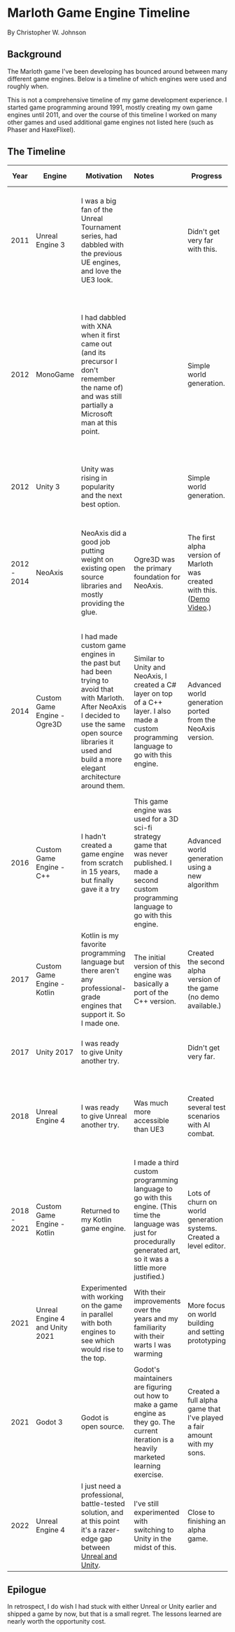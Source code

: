 # Marloth Game Engine Timeline

By Christopher W. Johnson

## Background

The Marloth game I've been developing has bounced around between many different game engines.  Below is a timeline of which engines were used and roughly when.

This is not a comprehensive timeline of my game development experience.  I started game programming around 1991, mostly creating my own game engines until 2011, and over the course of this timeline I worked on many other games and used additional game engines not listed here (such as Phaser and HaxeFlixel).

## The Timeline

| Year        | Engine                         | Motivation                                                   | Notes                                                        | Progress                                                     | Reasons for Leaving                                          |
| ----------- | ------------------------------ | ------------------------------------------------------------ | :----------------------------------------------------------- | ------------------------------------------------------------ | ------------------------------------------------------------ |
| 2011        | Unreal Engine 3                | I was a big fan of the Unreal Tournament series, had dabbled with the previous UE engines, and love the UE3 look. |                                                              | Didn't get very far with this.                               | Barebones tooling, less than minimal documentation, and a focus on static/baked everything where I wanted to make a procedurally generated world |
| 2012        | MonoGame                       | I had dabbled with XNA when it first came out (and its precursor I don't remember the name of) and was still partially a Microsoft man at this point. |                                                              | Simple world generation.                                     | MonoGame was great but it's features were skeletal and it was painful to watch the maintainers demolish the elegant XNA architecture Microsoft had built.  I didn't have much faith in MonoGame's future, and rightly so. |
| 2012        | Unity 3                        | Unity was rising in popularity and the next best option.     |                                                              | Simple world generation.                                     | Was frustrated by Unity being designed for amateur developers instead of professionals |
| 2012 - 2014 | NeoAxis                        | NeoAxis did a good job putting weight on existing open source libraries and mostly providing the glue. | Ogre3D was the primary foundation for NeoAxis.               | The first alpha version of Marloth was created with this.  ([Demo Video](https://www.youtube.com/watch?v=pYjOSU_EXq4).) | NeoAxis will never be a serious game engine and I finally had to leave it.  I was spending more time hacking around its bugs and limitations than making a game. |
| 2014        | Custom Game Engine - Ogre3D    | I had made custom game engines in the past but had been trying to avoid that with Marloth.  After NeoAxis I decided to use the same open source libraries it used and build a more elegant architecture around them. | Similar to Unity and NeoAxis, I created a C# layer on top of a C++ layer.  I also made a custom programming language to go with this engine. | Advanced world generation ported from the NeoAxis version.   | The primary maintainer of Ogre3D left and the community was split between two incompatible versions.  During the Torchlight years Ogre3D had potential but it never reached critical mass and permanently lost its momentum. |
| 2016        | Custom Game Engine - C++       | I hadn't created a game engine from scratch in 15 years, but finally gave it a try | This game engine was used for a 3D sci-fi strategy game that was never published.  I made a second custom programming language to go with this engine. | Advanced world generation using a new algorithm              | For a one-man team, writing everything in C++ was adding significant overhead and maintaining a dual language system wouldn't have saved enough time. |
| 2017        | Custom Game Engine - Kotlin    | Kotlin is my favorite programming language but there aren't any professional-grade engines that support it.  So I made one. | The initial version of this engine was basically a port of the C++ version. | Created the second alpha version of the game (no demo available.) | Like everyone warns, I often found myself spending more time on the engine than the game. |
| 2017        | Unity 2017                     | I was ready to give Unity another try.                       |                                                              | Didn't get very far.                                         | Most of the earlier Unity problems I had run into were still present. |
| 2018        | Unreal Engine 4                | I was ready to give Unreal another try.                      | Was much more accessible than UE3                            | Created several test scenarios with AI combat.               | Continuing focus on static everything, incredibly brittle workflows, and painfully slow C++ development. |
| 2018 - 2021 | Custom Game Engine - Kotlin    | Returned to my Kotlin game engine.                           | I made a third custom programming language to go with this engine.  (This time the language was just for procedurally generated art, so it was a little more justified.) | Lots of churn on world generation systems.  Created a level editor. | Still spending more time on the engine than the game.        |
| 2021        | Unreal Engine 4 and Unity 2021 | Experimented with working on the game in parallel with both engines to see which would rise to the top. | With their improvements over the years and my familiarity with their warts I was warming | More focus on world building and setting prototyping         | I love open source, and I've always struggled with using proprietary game engines. |
| 2021        | Godot 3                        | Godot is open source.                                        | Godot's maintainers are figuring out how to make a game engine as they go.  The current iteration is a heavily marketed learning exercise. | Created a full alpha game that I've played a fair amount with my sons. | I like Godot for what it will be instead of what it is, and it will be a long time before it can support a serious 3D game. |
| 2022        | Unreal Engine 4                | I just need a professional,  battle-tested solution, and at this point it's a razer-edge gap between [Unreal and Unity](./game-engine-comparison-matrix.md). | I've still experimented with switching to Unity in the midst of this. | Close to finishing an alpha game.                            | There are days when I want to demolish Unreal with a baseball bat, but it looks like I may have finally settled on it. :crossed_fingers: |

## Epilogue

In retrospect, I do wish I had stuck with either Unreal or Unity earlier and shipped a game by now, but that is a small regret.  The lessons learned are nearly worth the opportunity cost.